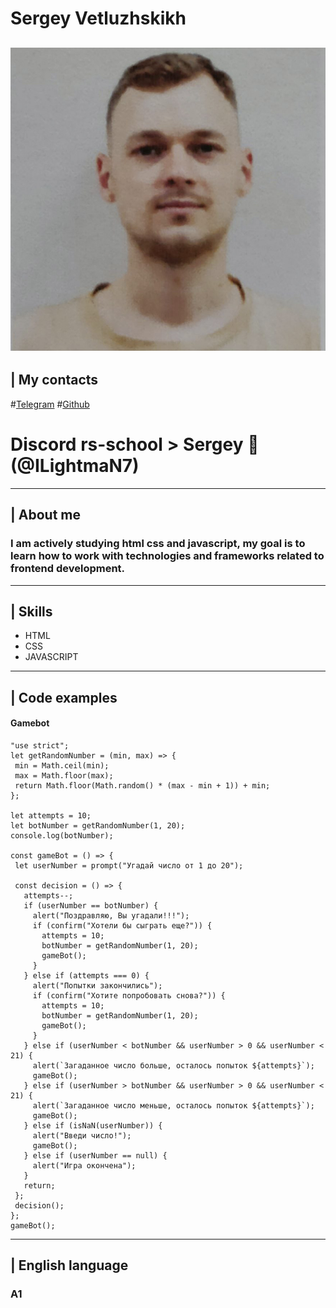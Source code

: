  # Sergey Vetluzhskikh
 ![my photo](./assets/img/photo.jpeg)
---
| My contacts
---
#[Telegram](https://t.me/Lord_Hemingway)
#[Github](https://github.com/ILightmaN7)
# Discord rs-school > Sergey 🐾(@ILightmaN7)
---
| About me
---
 ### I am actively studying html css and javascript, my goal is to learn how to work with technologies and frameworks related to frontend development.
 ---
 | Skills 
 ---
 * HTML
 * CSS
 * JAVASCRIPT
 ---
 | Code examples
 ---
 #### Gamebot
 ```
 "use strict";
let getRandomNumber = (min, max) => {
  min = Math.ceil(min);
  max = Math.floor(max);
  return Math.floor(Math.random() * (max - min + 1)) + min;
};

let attempts = 10;
let botNumber = getRandomNumber(1, 20);
console.log(botNumber);

const gameBot = () => {
  let userNumber = prompt("Угадай число от 1 до 20");
  
  const decision = () => {
    attempts--;
    if (userNumber == botNumber) {
      alert("Поздравляю, Вы угадали!!!");
      if (confirm("Хотели бы сыграть еще?")) {
        attempts = 10;
        botNumber = getRandomNumber(1, 20);
        gameBot();
      }
    } else if (attempts === 0) {
      alert("Попытки закончились");
      if (confirm("Xотите попробовать снова?")) {
        attempts = 10;
        botNumber = getRandomNumber(1, 20);
        gameBot();
      }
    } else if (userNumber < botNumber && userNumber > 0 && userNumber < 21) {
      alert(`Загаданное число больше, осталось попыток ${attempts}`);
      gameBot();
    } else if (userNumber > botNumber && userNumber > 0 && userNumber < 21) {
      alert(`Загаданное число меньше, осталось попыток ${attempts}`);
      gameBot();
    } else if (isNaN(userNumber)) {
      alert("Введи число!");
      gameBot();
    } else if (userNumber == null) {
      alert("Игра окончена");
    }
    return;
  };
  decision();
};
gameBot();
```
---
| English language
---
### A1
